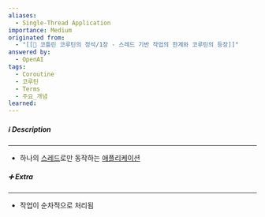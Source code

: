 ```yaml
---
aliases:
  - Single-Thread Application
importance: Medium
originated from:
  - "[[📘 코틀린 코루틴의 정석/1장 - 스레드 기반 작업의 한계와 코루틴의 등장]]"
answered by:
  - OpenAI
tags:
  - Coroutine
  - 코루틴
  - Terms
  - 주요_개념
learned:
---
```

##### ℹ️ Description
---
- 하나의 [스레드](스레드.md)로만 동작하는 [애플리케이션](애플리케이션.md)

##### ➕ Extra
---
- 작업이 순차적으로 처리됨
